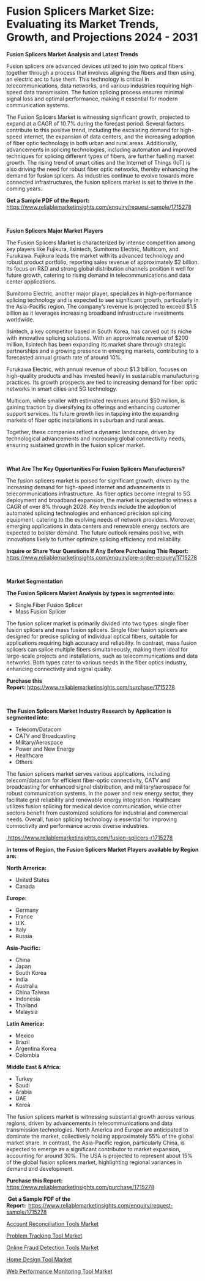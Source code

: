 <p><h1>Fusion Splicers Market Size: Evaluating its Market Trends, Growth, and Projections 2024 - 2031</h1></p><p><strong>Fusion Splicers Market Analysis and Latest Trends</strong></p>
<p><p>Fusion splicers are advanced devices utilized to join two optical fibers together through a process that involves aligning the fibers and then using an electric arc to fuse them. This technology is critical in telecommunications, data networks, and various industries requiring high-speed data transmission. The fusion splicing process ensures minimal signal loss and optimal performance, making it essential for modern communication systems.</p><p>The Fusion Splicers Market is witnessing significant growth, projected to expand at a CAGR of 10.7% during the forecast period. Several factors contribute to this positive trend, including the escalating demand for high-speed internet, the expansion of data centers, and the increasing adoption of fiber optic technology in both urban and rural areas. Additionally, advancements in splicing technologies, including automation and improved techniques for splicing different types of fibers, are further fuelling market growth. The rising trend of smart cities and the Internet of Things (IoT) is also driving the need for robust fiber optic networks, thereby enhancing the demand for fusion splicers. As industries continue to evolve towards more connected infrastructures, the fusion splicers market is set to thrive in the coming years.</p></p>
<p><strong>Get a Sample PDF of the Report:&nbsp;</strong> <a href="https://www.reliablemarketinsights.com/enquiry/request-sample/1715278?utm_campaign=1772&utm_medium=2&utm_source=Github&utm_content=ia&utm_term=23102024&utm_id=fusion-splicers">https://www.reliablemarketinsights.com/enquiry/request-sample/1715278</a></p>
<p>&nbsp;</p>
<p><strong>Fusion Splicers Major Market Players</strong></p>
<p><p>The Fusion Splicers Market is characterized by intense competition among key players like Fujikura, Ilsintech, Sumitomo Electric, Multicom, and Furukawa. Fujikura leads the market with its advanced technology and robust product portfolio, reporting sales revenue of approximately $2 billion. Its focus on R&D and strong global distribution channels position it well for future growth, catering to rising demand in telecommunications and data center applications.</p><p>Sumitomo Electric, another major player, specializes in high-performance splicing technology and is expected to see significant growth, particularly in the Asia-Pacific region. The company’s revenue is projected to exceed $1.5 billion as it leverages increasing broadband infrastructure investments worldwide.</p><p>Ilsintech, a key competitor based in South Korea, has carved out its niche with innovative splicing solutions. With an approximate revenue of $200 million, Ilsintech has been expanding its market share through strategic partnerships and a growing presence in emerging markets, contributing to a forecasted annual growth rate of around 10%.</p><p>Furukawa Electric, with annual revenue of about $1.3 billion, focuses on high-quality products and has invested heavily in sustainable manufacturing practices. Its growth prospects are tied to increasing demand for fiber optic networks in smart cities and 5G technology.</p><p>Multicom, while smaller with estimated revenues around $50 million, is gaining traction by diversifying its offerings and enhancing customer support services. Its future growth lies in tapping into the expanding markets of fiber optic installations in suburban and rural areas.</p><p>Together, these companies reflect a dynamic landscape, driven by technological advancements and increasing global connectivity needs, ensuring sustained growth in the fusion splicer market.</p></p>
<p>&nbsp;</p>
<p><strong>What Are The Key Opportunities For Fusion Splicers Manufacturers?</strong></p>
<p><p>The fusion splicers market is poised for significant growth, driven by the increasing demand for high-speed internet and advancements in telecommunications infrastructure. As fiber optics become integral to 5G deployment and broadband expansion, the market is projected to witness a CAGR of over 8% through 2028. Key trends include the adoption of automated splicing technologies and enhanced precision splicing equipment, catering to the evolving needs of network providers. Moreover, emerging applications in data centers and renewable energy sectors are expected to bolster demand. The future outlook remains positive, with innovations likely to further optimize splicing efficiency and reliability.</p></p>
<p><strong>Inquire or Share Your Questions If Any Before Purchasing This Report:</strong> <a href="https://www.reliablemarketinsights.com/enquiry/pre-order-enquiry/1715278?utm_campaign=1772&utm_medium=2&utm_source=Github&utm_content=ia&utm_term=23102024&utm_id=fusion-splicers">https://www.reliablemarketinsights.com/enquiry/pre-order-enquiry/1715278</a></p>
<p>&nbsp;</p>
<p><strong>Market Segmentation</strong></p>
<p><strong>The Fusion Splicers Market Analysis by types is segmented into:</strong></p>
<p><ul><li>Single Fiber Fusion Splicer</li><li>Mass Fusion Splicer</li></ul></p>
<p><p>The fusion splicer market is primarily divided into two types: single fiber fusion splicers and mass fusion splicers. Single fiber fusion splicers are designed for precise splicing of individual optical fibers, suitable for applications requiring high accuracy and reliability. In contrast, mass fusion splicers can splice multiple fibers simultaneously, making them ideal for large-scale projects and installations, such as telecommunications and data networks. Both types cater to various needs in the fiber optics industry, enhancing connectivity and signal quality.</p></p>
<p><strong>Purchase this Report:&nbsp;</strong><a href="https://www.reliablemarketinsights.com/purchase/1715278?utm_campaign=1772&utm_medium=2&utm_source=Github&utm_content=ia&utm_term=23102024&utm_id=fusion-splicers">https://www.reliablemarketinsights.com/purchase/1715278</a></p>
<p>&nbsp;</p>
<p><strong>The Fusion Splicers Market Industry Research by Application is segmented into:</strong></p>
<p><ul><li>Telecom/Datacom</li><li>CATV and Broadcasting</li><li>Military/Aerospace</li><li>Power and New Energy</li><li>Healthcare</li><li>Others</li></ul></p>
<p><p>The fusion splicers market serves various applications, including telecom/datacom for efficient fiber-optic connectivity, CATV and broadcasting for enhanced signal distribution, and military/aerospace for robust communication systems. In the power and new energy sector, they facilitate grid reliability and renewable energy integration. Healthcare utilizes fusion splicing for medical device communication, while other sectors benefit from customized solutions for industrial and commercial needs. Overall, fusion splicing technology is essential for improving connectivity and performance across diverse industries.</p></p>
<p><a href="https://www.reliablemarketinsights.com/fusion-splicers-r1715278?utm_campaign=1772&utm_medium=2&utm_source=Github&utm_content=ia&utm_term=23102024&utm_id=fusion-splicers">&nbsp;https://www.reliablemarketinsights.com/fusion-splicers-r1715278</a></p>
<p><strong>In terms of Region, the Fusion Splicers Market Players available by Region are:</strong></p>
<p>
    <p> <strong> North America: </strong>
        <ul>
            <li>United States</li>
            <li>Canada</li>
        </ul>
        </p> 
    <p> <strong> Europe: </strong>
        <ul>
            <li>Germany</li>
            <li>France</li>
            <li>U.K.</li>
            <li>Italy</li>
            <li>Russia</li>
        </ul>
        </p> 
    <p> <strong> Asia-Pacific: </strong>
        <ul>
            <li>China</li>
            <li>Japan</li>
            <li>South Korea</li>
            <li>India</li>
            <li>Australia</li>
            <li>China Taiwan</li>
            <li>Indonesia</li>
            <li>Thailand</li>
            <li>Malaysia</li>
        </ul>
        </p> 
    <p> <strong> Latin America: </strong>
        <ul>
            <li>Mexico</li>
            <li>Brazil</li>
            <li>Argentina Korea</li>
            <li>Colombia</li>
        </ul>
        </p> 
    <p> <strong> Middle East & Africa: </strong>
        <ul>
            <li>Turkey</li>
            <li>Saudi</li>
            <li>Arabia</li>
            <li>UAE</li>
            <li>Korea</li>
        </ul>
    </p>
    </p>
<p><p>The fusion splicers market is witnessing substantial growth across various regions, driven by advancements in telecommunications and data transmission technologies. North America and Europe are anticipated to dominate the market, collectively holding approximately 55% of the global market share. In contrast, the Asia-Pacific region, particularly China, is expected to emerge as a significant contributor to market expansion, accounting for around 30%. The USA is projected to represent about 15% of the global fusion splicers market, highlighting regional variances in demand and development.</p></p>
<p><strong>Purchase this Report: </strong><a href="https://www.reliablemarketinsights.com/purchase/1715278?utm_campaign=1772&utm_medium=2&utm_source=Github&utm_content=ia&utm_term=23102024&utm_id=fusion-splicers">https://www.reliablemarketinsights.com/purchase/1715278</a></p>
<p>&nbsp;<strong>Get a Sample PDF of the Report:&nbsp;&nbsp;</strong><a href="https://www.reliablemarketinsights.com/enquiry/request-sample/1715278?utm_campaign=1772&utm_medium=2&utm_source=Github&utm_content=ia&utm_term=23102024&utm_id=fusion-splicers">https://www.reliablemarketinsights.com/enquiry/request-sample/1715278</a></p>
<p><strong></strong></p>
<p><p><a href="https://www.linkedin.com/pulse/decoding-account-reconciliation-tools-industry-dynamics-0tgne?utm_campaign=1772&utm_medium=2&utm_source=Github&utm_content=ia&utm_term=23102024&utm_id=fusion-splicers">Account Reconciliation Tools Market</a></p><p><a href="https://www.linkedin.com/pulse/global-problem-tracking-tool-market-trends-innovations-forward-looking-l0sze?utm_campaign=1772&utm_medium=2&utm_source=Github&utm_content=ia&utm_term=23102024&utm_id=fusion-splicers">Problem Tracking Tool Market</a></p><p><a href="https://www.linkedin.com/pulse/online-fraud-detection-tools-market-research-report-forecast-4o1ie?utm_campaign=1772&utm_medium=2&utm_source=Github&utm_content=ia&utm_term=23102024&utm_id=fusion-splicers">Online Fraud Detection Tools Market</a></p><p><a href="https://www.linkedin.com/pulse/home-design-tool-market-strategic-insights-product-evolution-y3gfe?utm_campaign=1772&utm_medium=2&utm_source=Github&utm_content=ia&utm_term=23102024&utm_id=fusion-splicers">Home Design Tool Market</a></p><p><a href="https://www.linkedin.com/pulse/global-web-performance-monitoring-tool-market-analysis-z8fee?utm_campaign=1772&utm_medium=2&utm_source=Github&utm_content=ia&utm_term=23102024&utm_id=fusion-splicers">Web Performance Monitoring Tool Market</a></p></p>